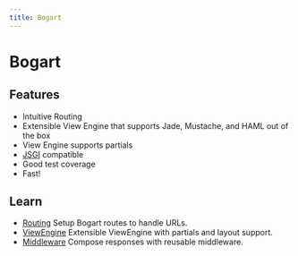 ```yaml
---
title: Bogart
---
```


# Bogart

## Features

* Intuitive Routing
* Extensible View Engine that supports Jade, Mustache, and HAML out of the box
* View Engine supports partials
* [JSGI](http://wiki.commonjs.org/wiki/JSGI) compatible
* Good test coverage
* Fast!

## Learn

* [Routing]() Setup Bogart routes to handle URLs.
* [ViewEngine]() Extensible ViewEngine with partials and layout support.
* [Middleware]() Compose responses with reusable middleware.

